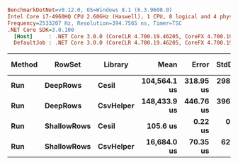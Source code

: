 ``` ini

BenchmarkDotNet=v0.12.0, OS=Windows 8.1 (6.3.9600.0)
Intel Core i7-4960HQ CPU 2.60GHz (Haswell), 1 CPU, 8 logical and 4 physical cores
Frequency=2533207 Hz, Resolution=394.7565 ns, Timer=TSC
.NET Core SDK=3.0.100
  [Host]     : .NET Core 3.0.0 (CoreCLR 4.700.19.46205, CoreFX 4.700.19.46214), X64 RyuJIT
  DefaultJob : .NET Core 3.0.0 (CoreCLR 4.700.19.46205, CoreFX 4.700.19.46214), X64 RyuJIT


```
| Method |      RowSet |   Library |         Mean |     Error |    StdDev |    Gen 0 | Gen 1 | Gen 2 |   Allocated |
|------- |------------ |---------- |-------------:|----------:|----------:|---------:|------:|------:|------------:|
|    **Run** |    **DeepRows** |     **Cesil** | **104,564.1 us** | **318.95 us** | **298.34 us** |        **-** |     **-** |     **-** |  **2634.08 KB** |
|    **Run** |    **DeepRows** | **CsvHelper** | **148,433.9 us** | **446.76 us** | **396.04 us** | **333.3333** |     **-** |     **-** | **38708.45 KB** |
|    **Run** | **ShallowRows** |     **Cesil** |     **105.6 us** |   **0.22 us** |   **0.19 us** |        **-** |     **-** |     **-** |     **5.42 KB** |
|    **Run** | **ShallowRows** | **CsvHelper** |  **16,684.0 us** |  **70.35 us** |  **62.36 us** |        **-** |     **-** |     **-** |   **321.45 KB** |
